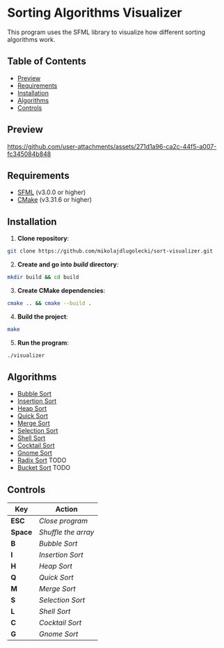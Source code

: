 # Sorting Algorithms Visualizer
This program uses the SFML library to visualize how different sorting algorithms work.

## Table of Contents
* [Preview](#preview)
* [Requirements](#requirements)
* [Installation](#installation)
* [Algorithms](#algorithms)
* [Controls](#controls)

## Preview
https://github.com/user-attachments/assets/271d1a96-ca2c-44f5-a007-fc345084b848

## Requirements
* [SFML](https://www.sfml-dev.org/) (v3.0.0 or higher)
* [CMake](https://cmake.org) (v3.31.6 or higher)

## Installation
1. **Clone repository**:
```bash
git clone https://github.com/mikolajdlugolecki/sort-visualizer.git
```
2. **Create and go into _build_ directory**:
```bash
mkdir build && cd build
```
3. **Create CMake dependencies**:
```bash
cmake .. && cmake --build .
```
4. **Build the project**:
```bash
make
```
5. **Run the program**:
```bash
./visualizer
```

## Algorithms
* [Bubble Sort](https://en.wikipedia.org/wiki/Bubble_sort)
* [Insertion Sort](https://en.wikipedia.org/wiki/Insertion_sort)
* [Heap Sort](https://en.wikipedia.org/wiki/Heapsort)
* [Quick Sort](https://en.wikipedia.org/wiki/Quicksort)
* [Merge Sort](https://en.wikipedia.org/wiki/Merge_sort)
* [Selection Sort](https://en.wikipedia.org/wiki/Selection_sort)
* [Shell Sort](https://en.wikipedia.org/wiki/Shellsort)
* [Cocktail Sort](https://en.wikipedia.org/wiki/Cocktail_shaker_sort)
* [Gnome Sort](https://en.wikipedia.org/wiki/Gnome_sort)
* [Radix Sort](https://en.wikipedia.org/wiki/Radix_sort) TODO
* [Bucket Sort](https://en.wikipedia.org/wiki/Bucket_sort) TODO

## Controls
| **Key**   | **Action**          |
| --------- | ------------------- |
| **ESC**   | _Close program_     |
| **Space** | _Shuffle the array_ |
| **B**     | _Bubble Sort_       |
| **I**     | _Insertion Sort_    |
| **H**     | _Heap Sort_         |
| **Q**     | _Quick Sort_        |
| **M**     | _Merge Sort_        |
| **S**     | _Selection Sort_    |
| **L**     | _Shell Sort_        |
| **C**     | _Cocktail Sort_     |
| **G**     | _Gnome Sort_        |